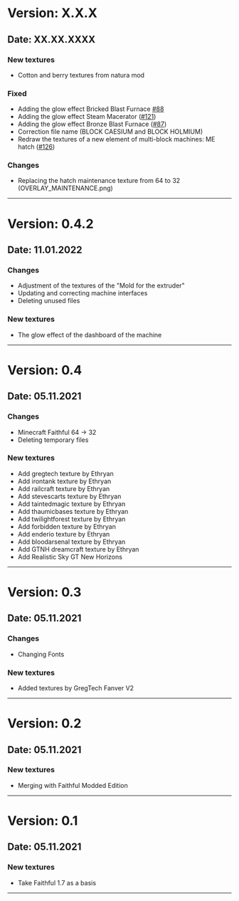 # Version: X.X.X

## Date: XX.XX.XXXX

### New textures

- Cotton and berry textures from natura mod

### Fixed

- Adding the glow effect Bricked Blast Furnace [#88](https://github.com/Eldrinn-Elantey/URP-Universal-Minecraft-Resourcepacks/issues/88)
- Adding the glow effect Steam Macerator ([#121](https://github.com/Eldrinn-Elantey/URP-Universal-Minecraft-Resourcepacks/issues/121))
- Adding the glow effect Bronze Blast Furnace ([#87](https://github.com/Eldrinn-Elantey/URP-Universal-Minecraft-Resourcepacks/issues/87))
- Correction file name (BLOCK CAESIUM and BLOCK HOLMIUM)
- Redraw the textures of a new element of multi-block machines: ME hatch ([#126](https://github.com/Eldrinn-Elantey/URP-Universal-Minecraft-Resourcepacks/issues/126))

### Changes

- Replacing the hatch maintenance texture from 64 to 32 (OVERLAY_MAINTENANCE.png)

---

# Version: 0.4.2

## Date: 11.01.2022

### Changes

- Adjustment of the textures of the "Mold for the extruder"
- Updating and correcting machine interfaces
- Deleting unused files

### New textures

- The glow effect of the dashboard of the machine

---

# Version: 0.4

## Date: 05.11.2021

### Changes

- Minecraft Faithful 64 -> 32
- Deleting temporary files

### New textures

- Add gregtech texture by Ethryan
- Add irontank texture by Ethryan
- Add railcraft texture by Ethryan
- Add stevescarts texture by Ethryan
- Add taintedmagic texture by Ethryan
- Add thaumicbases texture by Ethryan
- Add twilightforest texture by Ethryan
- Add forbidden texture by Ethryan
- Add enderio texture by Ethryan
- Add bloodarsenal texture by Ethryan
- Add GTNH dreamcraft texture by Ethryan
- Add Realistic Sky GT New Horizons

---

# Version: 0.3

## Date: 05.11.2021

### Changes

- Changing Fonts

### New textures

- Added textures by GregTech Fanver V2

---

# Version: 0.2

## Date: 05.11.2021

### New textures

- Merging with Faithful Modded Edition

---

# Version: 0.1

## Date: 05.11.2021

### New textures

- Take Faithful 1.7 as a basis

---
